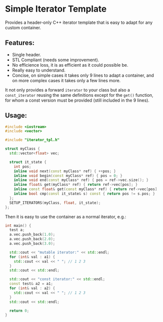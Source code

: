 # Simple Iterator Template

Provides a header-only C++ iterator template that is easy to adapt for any custom container.

## Features:

- Single header.
- STL Compliant (needs some improvement).
- No efficience loss, it is as efficient as it could possible be.
- Really easy to understand.
- Concise, on simple cases it takes only 9 lines to adapt a container,
  and on more complex cases it takes only a few lines more.

It not only provides a forward `iterator` to your class but also a `const_iterator`
reusing the same definitions except for the `get()` function, for whom a const
version must be provided (still included in the 9 lines).

## Usage:

```C++
#include <iostream>
#include <vector>

#include "iterator_tpl.h"

struct myClass {
  std::vector<float> vec;

  struct it_state {
    int pos;
    inline void next(const myClass* ref) { ++pos; }
    inline void begin(const myClass* ref) { pos = 0; }
    inline void end(const myClass* ref) { pos = ref->vec.size(); }
    inline float& get(myClass* ref) { return ref->vec[pos]; }
    inline const float& get(const myClass* ref) { return ref->vec[pos]; }
    inline bool cmp(const it_state& s) const { return pos != s.pos; }
  };
  SETUP_ITERATORS(myClass, float, it_state);
};
```

Then it is easy to use the container as a normal iterator, e.g.:

```C++
int main() {
  test a;
  a.vec.push_back(1.0);
  a.vec.push_back(2.0);
  a.vec.push_back(3.0);

  std::cout << "mutable iterator:" << std::endl;
  for (int& val : a1) {
    std::cout << val << " "; // 1 2 3
  }
  std::cout << std::endl;

  std::cout << "const iterator:" << std::endl;
  const test& a2 = a1;
  for (int& val : a2) {
    std::cout << val << " "; // 1 2 3
  }
  std::cout << std::endl;

  return 0;
}
```
